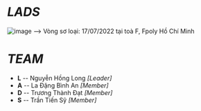 # ***LADS***
![image](https://user-images.githubusercontent.com/90229487/181056829-2e009306-c140-4b33-9fca-f050cad36544.png)
--> Vòng sơ loại: 17/07/2022 tại toà F, Fpoly Hồ Chí Minh

# ***TEAM***
- **L** -- Nguyễn Hồng Long *[Leader]*
- **A** -- La Đặng Bình An  *[Member]*
- **D** -- Trương Thành Đạt *[Member]*
- **S** -- Trần Tiến Sỹ     *[Member]*
